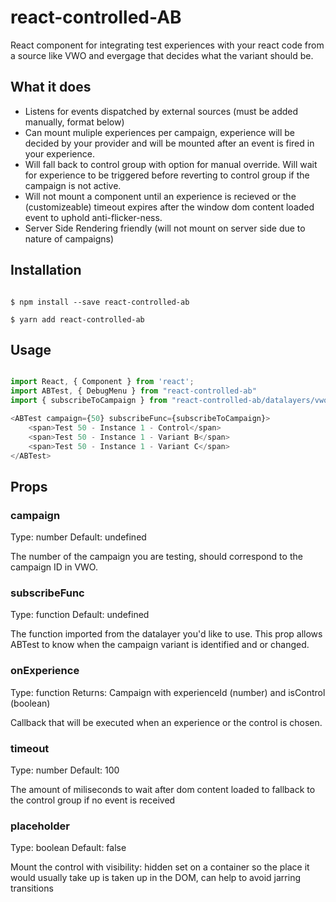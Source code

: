 # react-controlled-AB

React component for integrating test experiences with your react code from a source like VWO and evergage that decides what the variant should be.


## What it does

 - Listens for events dispatched by external sources (must be added manually, format below)
 - Can mount muliple experiences per campaign, experience will be decided by your provider and will be mounted after an event is fired in your experience.
 - Will fall back to control group with option for manual override. Will wait for experience to be triggered before reverting to control group if the campaign is not active.
 - Will not mount a component until an experience is recieved or the (customizeable) timeout expires after the window dom content loaded event to uphold anti-flicker-ness. 
 - Server Side Rendering friendly (will not mount on server side due to nature of campaigns)

## Installation

```

$ npm install --save react-controlled-ab

$ yarn add react-controlled-ab

```

## Usage

```javascript

import React, { Component } from 'react';
import ABTest, { DebugMenu } from "react-controlled-ab"
import { subscribeToCampaign } from "react-controlled-ab/datalayers/vwo/Datalayer"

<ABTest campaign={50} subscribeFunc={subscribeToCampaign}>
    <span>Test 50 - Instance 1 - Control</span>
    <span>Test 50 - Instance 1 - Variant B</span>
    <span>Test 50 - Instance 1 - Variant C</span>
</ABTest>

```

## Props

### campaign 
 
Type: number  Default: undefined

The number of the campaign you are testing, should correspond to the campaign ID in VWO.

### subscribeFunc 
 
Type: function  Default: undefined

The function imported from the datalayer you'd like to use. This prop allows ABTest to know when the campaign variant is identified and or changed.

### onExperience 
 
Type: function Returns: Campaign with experienceId (number) and isControl (boolean)

Callback that will be executed when an experience or the control is chosen.

### timeout

Type: number Default: 100

The amount of miliseconds to wait after dom content loaded to fallback to the control group if no event is received

### placeholder

Type: boolean Default: false

Mount the control with visibility: hidden set on a container so the place it would usually take up is taken up in the DOM, can help to avoid jarring transitions
